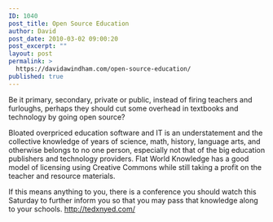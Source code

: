 ```yaml
---
ID: 1040
post_title: Open Source Education
author: David
post_date: 2010-03-02 09:00:20
post_excerpt: ""
layout: post
permalink: >
  https://davidawindham.com/open-source-education/
published: true
---
```

<p>Be it primary, secondary, private or public, 
instead of firing teachers and furloughs, perhaps they should cut some overhead in textbooks and technology by going open source?</p>

<p>Bloated overpriced education software and IT is an understatement and the collective knowledge of years of science, math, history, language arts, and otherwise belongs to no one person, especially not that of the big education publishers and technology providers. Flat World Knowledge has a good model of licensing using Creative Commons while still taking a profit on the teacher and resource materials.</p>

<p>If this means anything to you, there is a conference you should watch this Saturday to further inform you so that you may pass that knowledge along to your schools. <a href="http://tedxnyed.com/">http://tedxnyed.com/</a></p>